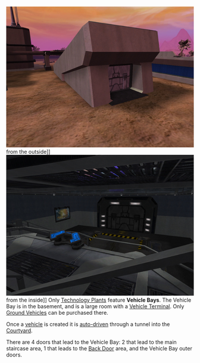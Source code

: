 ![](../images/VehicleBayExterior.jpg "fig:VehicleBayExterior.jpg") from the
outside\]\] ![](../images/VehicleBayInterior.jpg "fig:VehicleBayInterior.jpg")
from the inside\]\] Only [Technology
Plants](Technology_Plant.md) feature **Vehicle Bays**. The
Vehicle Bay is in the basement, and is a large room with a [Vehicle
Terminal](../Vehicle_Terminal.md). Only [Ground
Vehicles](:category:Ground_Vehicles) can be purchased there.

Once a [vehicle](../Vehicle.md) is created it is
[auto-driven](../terminology/Auto-drive.md) through a tunnel into the
[Courtyard](Courtyard.md).

There are 4 doors that lead to the Vehicle Bay: 2 that lead to the main
staircase area, 1 that leads to the [Back Door](Back_Door.md)
area, and the Vehicle Bay outer doors.

<!--[Category:Locations](Category:Locations.md)-->

